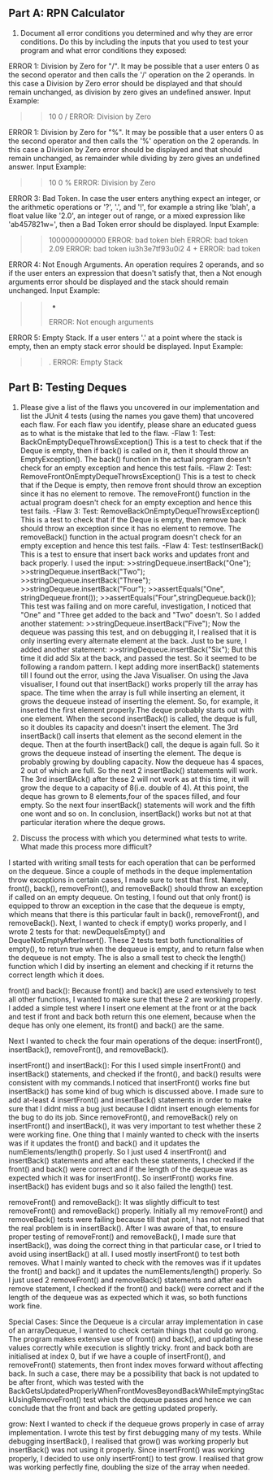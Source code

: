 ## Part A: RPN Calculator

1. Document all error conditions you determined and why they are error conditions. Do this by including the inputs that 
you used to test your program and what error conditions they exposed:

ERROR 1: Division by Zero for "/". It may be possible that a user enters 0 as the second operator and then calls 
the '/' operation on the 2 operands. In this case a Division by Zero error should be displayed and 
that should remain unchanged, as division by zero gives an undefined answer.
Input Example:
>>10 0 /
>>ERROR: Division by Zero

ERROR 1: Division by Zero for "%". It may be possible that a user enters 0 as the second operator and then calls 
the '%' operation on the 2 operands. In this case a Division by Zero error should be displayed and 
that should remain unchanged, as remainder while dividing by zero gives an undefined answer.
Input Example:
>>10 0 %
>>ERROR: Division by Zero

ERROR 3: Bad Token. In case the user enters anything expect an integer, or the arithmetic operations or
'?', '.', and '!', for example a string like 'blah', a float value like '2.0', an integer out of range, 
or a mixed expression like 'ab457821w=', then a Bad Token error should be displayed. 
Input Example:
>>1000000000000
>>ERROR: bad token
>>bleh
>>ERROR: bad token
>>2.09
>>ERROR: bad token
>>iu3h3e7tf93u0i2 4 +
>>ERROR: bad token

ERROR 4: Not Enough Arguments. An operation requires 2 operands, and so if the user enters an expression that doesn't 
satisfy that, then a Not enough arguments error should be displayed and the stack should remain unchanged.
Input Example:
>>+
>>ERROR: Not enough arguments

ERROR 5: Empty Stack. If a user enters '.' at a point where the stack is empty, then an empty stack error should be 
displayed.
Input Example:
>>.
>>ERROR: Empty Stack

## Part B: Testing Deques

1. Please give a list of the flaws you uncovered in our implementation and list the JUnit 4 tests (using the names 
you gave them) that uncovered each flaw. For each flaw you identify, please share an educated guess as to what is the 
mistake that led to the flaw.
-Flaw 1: Test: BackOnEmptyDequeThrowsException()
               This is a test to check that if the Deque is empty, then if back() is called on it, then it should throw
               an EmptyException(). The back() function in the actual program doesn't check for an empty exception and 
               hence this test fails.
-Flaw 2: Test: RemoveFrontOnEmptyDequeThrowsException()
               This is a test to check that if the Deque is empty, then remove front should throw an exception since
               it has no element to remove. The removeFront() function in the actual program doesn't check for an empty 
               exception and hence this test fails.
-Flaw 3: Test: RemoveBackOnEmptyDequeThrowsException()
               This is a test to check that if the Deque is empty, then remove back should throw an exception since
               it has no element to remove. The removeBack() function in the actual program doesn't check for an empty 
               exception and hence this test fails.
-Flaw 4: Test: testInsertBack()
               This is a test to ensure that insert back works and updates front and back properly. I used the input:
               >>stringDequeue.insertBack("One");
               >>stringDequeue.insertBack("Two");
               >>stringDequeue.insertBack("Three");
               >>stringDequeue.insertBack("Four");
               >>assertEquals("One", stringDequeue.front());
               >>assertEquals("Four",stringDequeue.back());
               This test was failing and on more careful, investigation, I noticed that "One" and "Three get added to 
               the back and "Two" doesn't. So I added another statement:
               >>stringDequeue.insertBack("Five"); 
               Now the dequeue was passing this test, and on debugging it, I realised that it is only inserting every
               alternate element at the back. Just to be sure, I added another statement:
               >>stringDequeue.insertBack("Six");
               But this time it did add Six at the back, and passed the test. So it seemed to be following a random 
               pattern. I kept adding more insertBack() statements till I found out the error, using the Java 
               Visualiser.
               On using the Java visualiser, I found out that  insertBack() works properly till the array has 
               space. The time when the array is full while inserting an element, it grows the dequeue instead of 
               inserting the element. So, for example, it inserted the first element properly.The deque probably starts 
               out with one element. When the second insertBack() is called, the deque is full, so it doubles its 
               capacity and doesn't insert the element. The 3rd insertBack() call inserts that element as the second 
               element in the deque. Then at the fourth insertBack() call, the deque is again full. So it grows the 
               dequeue instead of inserting the element. The deque is probably growing by doubling capacity. Now the 
               dequeue has 4 spaces, 2 out of which are full. So the next 2 insertBack() statements will work. The 
               3rd insertBAck() after these 2 will not work as at this time, it will grow the deque to a capacity of 
               8(i.e. double of 4). At this point, the deque has grown to 8 elements,four of the spaces filled, and 
               four empty. So the next four insertBack() statements will work and the fifth one wont and so on. 
               In conclusion, insertBack() works but not at that particular iteration where the deque grows.
          
2. Discuss the process with which you determined what tests to write. What made this process more difficult?

I started with writing small tests for each operation that can be performed on the dequeue. Since a couple of methods in 
the deque implementation throw exceptions in certain cases, I made sure to test that first. Namely, front(), back(), 
removeFront(), and removeBack() should throw an exception if called on an empty dequeue. On testing, I found out that
only front() is equipped to throw an exception in the case that the dequeue is empty, which means that there is this 
particular fault in back(), removeFront(), and removeBack(). Next, I wanted to check if empty() works properly, and I 
wrote 2 tests for that: newDequeIsEmpty() and DequeNotEmptyAfterInsert(). These 2 tests test both functionalities of 
empty(), to return true when the dequeue is empty, and to return false when the dequeue is not empty. The is also a 
small test to check the length() function which I did by inserting an element and checking if it returns the correct 
length which it does.

front() and back():
Because front() and back() are used extensively to test all other functions, I wanted to make sure that these 2 are 
working properly. I added a simple test where I insert one element at the front or at the back and test if front and 
back both return this one element, because when the deque has only one element, its front() and back() are the same.

Next I wanted to check the four main operations of the deque: insertFront(), insertBack(), removeFront(), and 
removeBack(). 

insertFront() and insertBack():
For this I used simple insertFront() and insertBack() statements, and checked if the front(), and back() results were 
consistent with my commands.I noticed that insertFront() works fine but insertBack() has some kind of bug which is 
discussed above. I made sure to add at-least 4 insertFront() and insertBack() statements in order to make
sure that I didnt miss a bug just because I didnt insert enough elements for the bug to do its job. Since removeFront(), 
and removeBack() rely on insertFront() and insertBack(), it was very important to test whether these 2 were working fine. 
One thing that I mainly wanted to check with the inserts was if it updates the front() and
back() and it updates the numElements/length() properly. So I just used 4 insertFront() and insertBack() statements and 
after each these statements, I checked if the front() and back() were correct and if the length of the dequeue was as 
expected which it was for insertFront(). So insertFront() works fine. insertBack() has evident bugs and so it also 
failed the length() test.

removeFront() and removeBack():
It was slightly difficult to test removeFront() and removeBack() properly. Initially all my removeFront() and 
removeBack() tests were failing because till that point, I has not realised that the real problem is in insertBack().
After I was aware of that, to ensure proper testing of removeFront() and removeBack(), I made sure that insertBack(), 
was doing the correct thing in that particular case, or I tried to avoid using insertBack() at all. I used mostly 
insertFront() to test both removes. What I mainly wanted to check with the removes was if it updates the front() and
back() and it updates the numElements/length() properly. So I just used 2 removeFront() and removeBack() statements and 
after each remove statement, I checked if the front() and back() were correct and if the length of the dequeue was as 
expected which it was, so both functions work fine.

Special Cases:
Since the Dequeue is a circular array implementation in case of an arrayDequeue, I wanted to check certain things that 
could go wrong. The program makes extensive use of front() and back(), and updating these values correctly while 
execution is slightly tricky. front and back both are initialised at index 0, but if we have a couple of insertFront(), 
and removeFront() statements, then front index moves forward without affecting back. In such a case, there may be a
possibility that back is not updated to be after front, which was tested with the
BackGetsUpdatedProperlyWhenFrontMovesBeyondBackWhileEmptyingStackUsingRemoveFront() test which the dequeue passes and 
hence we can conclude that the front and back are getting updated properly.

grow:
Next I wanted to check if the dequeue grows properly in case of array implementation. I wrote this test by first 
debugging many of my tests. While debugging insertBack(), I realised that grow() was working properly but insertBack() 
was not using it properly. Since insertFront() was working properly, I decided to use only insertFront() to test grow. 
I realised that grow was working perfectly fine, doubling the size of the array when needed. 

